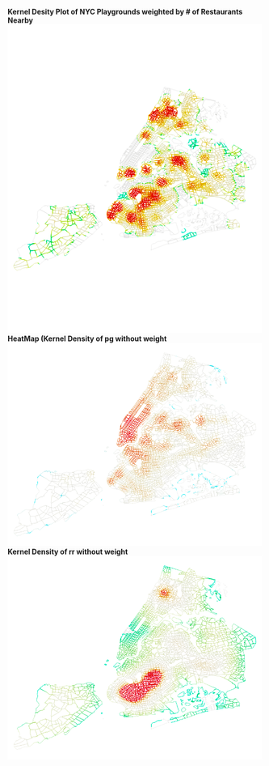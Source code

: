 **Kernel Desity Plot of NYC Playgrounds weighted by # of Restaurants Nearby**
![Kernel Desity Plot of NYC Playgrounds weighted by # of Restaurants Nearby](/Plot/KD005_1.png)<br/>
**HeatMap (Kernel Density of pg without weight**
![HeatMap (Kernel Density of pg without weight](../Plot/PointPlot_pg&rr_2.png)<br/>
**Kernel Density of rr without weight**
![HeatMap (Kernel Density of rr without weight](../Plot/HeatMap_pg_no_weights.png)<br/>
